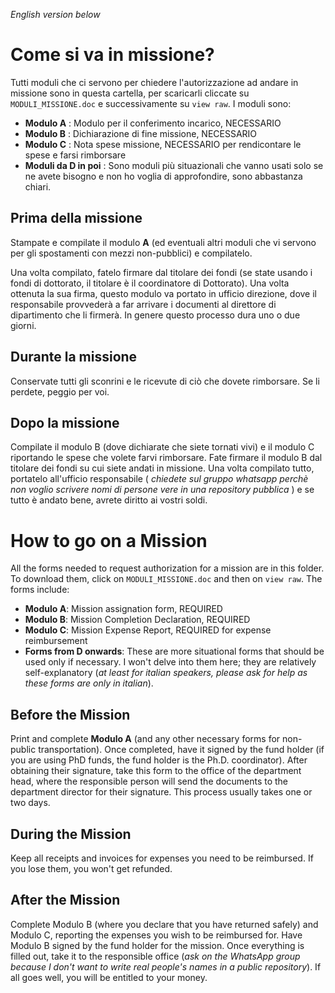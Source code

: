 *English version below*

# Come si va in missione?
Tutti moduli che ci servono per chiedere l'autorizzazione ad andare in missione sono in questa cartella, per scaricarli cliccate su `MODULI_MISSIONE.doc` e successivamente su `view raw`. I moduli sono:
- **Modulo A** : Modulo per il conferimento incarico, NECESSARIO
- **Modulo B** : Dichiarazione di fine missione, NECESSARIO
- **Modulo C** : Nota spese missione, NECESSARIO per rendicontare le spese e farsi rimborsare
- **Moduli da D in poi** : Sono moduli più situazionali che vanno usati solo se ne avete bisogno e non ho voglia di approfondire, sono abbastanza chiari.

## Prima della missione

Stampate e compilate il modulo **A** (ed eventuali altri moduli che vi servono per gli spostamenti con mezzi non-pubblici) e compilatelo.

Una volta compilato, fatelo firmare dal titolare dei fondi (se state usando i fondi di dottorato, il titolare è il coordinatore di Dottorato). Una volta ottenuta la sua firma, questo modulo va portato in ufficio direzione, dove il responsabile provvederà a far arrivare i documenti al direttore di dipartimento che li firmerà. In genere questo processo dura uno o due giorni.

## Durante la missione
Conservate tutti gli sconrini e le ricevute di ciò che dovete rimborsare. Se li perdete, peggio per voi.

## Dopo la missione
Compilate il modulo B (dove dichiarate che siete tornati vivi) e il modulo C riportando le spese che volete farvi rimborsare. Fate firmare il modulo B dal titolare dei fondi su cui siete andati in missione.
Una volta compilato tutto, portatelo all'ufficio responsabile ( *chiedete sul gruppo whatsapp perchè non voglio scrivere nomi di persone vere in una repository pubblica* ) e se tutto è andato bene, avrete diritto ai vostri soldi.



# How to go on a Mission
All the forms needed to request authorization for a mission are in this folder. To download them, click on `MODULI_MISSIONE.doc` and then on `view raw`. The forms include:
- **Modulo A**: Mission assignation form, REQUIRED
- **Modulo B**: Mission Completion Declaration, REQUIRED
- **Modulo C**: Mission Expense Report, REQUIRED for expense reimbursement
- **Forms from D onwards**: These are more situational forms that should be used only if necessary. I won't delve into them here; they are relatively self-explanatory (*at least for italian speakers, please ask for help as these forms are only in italian*).

## Before the Mission
Print and complete **Modulo A** (and any other necessary forms for non-public transportation). Once completed, have it signed by the fund holder (if you are using PhD funds, the fund holder is the Ph.D. coordinator). After obtaining their signature, take this form to the office of the department head, where the responsible person will send the documents to the department director for their signature. This process usually takes one or two days.

## During the Mission
Keep all receipts and invoices for expenses you need to be reimbursed. If you lose them, you won't get refunded.

## After the Mission
Complete Modulo B (where you declare that you have returned safely) and Modulo C, reporting the expenses you wish to be reimbursed for. Have Modulo B signed by the fund holder for the mission.
Once everything is filled out, take it to the responsible office (*ask on the WhatsApp group because I don't want to write real people's names in a public repository*). If all goes well, you will be entitled to your money.


